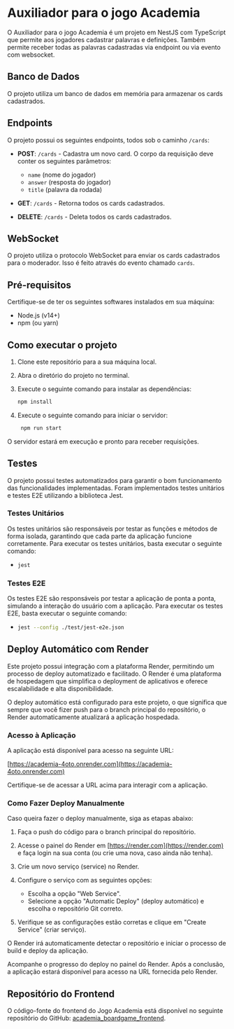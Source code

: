 # Auxiliador para o jogo Academia

O Auxiliador para o jogo Academia é um projeto em NestJS com TypeScript que permite aos jogadores cadastrar palavras e definições. Também permite receber todas as palavras cadastradas via endpoint ou via evento com websocket.
## Banco de Dados

O projeto utiliza um banco de dados em memória para armazenar os cards cadastrados.

## Endpoints

O projeto possui os seguintes endpoints, todos sob o caminho `/cards`:

- **POST**: `/cards` - Cadastra um novo card. O corpo da requisição deve conter os seguintes parâmetros:
    - `name` (nome do jogador)
    - `answer` (resposta do jogador)
    - `title` (palavra da rodada)

- **GET**: `/cards` - Retorna todos os cards cadastrados.

- **DELETE**: `/cards` - Deleta todos os cards cadastrados.

## WebSocket

O projeto utiliza o protocolo WebSocket para enviar os cards cadastrados para o moderador. Isso é feito através do evento chamado `cards`.

## Pré-requisitos

Certifique-se de ter os seguintes softwares instalados em sua máquina:

- Node.js (v14+)
- npm (ou yarn)

## Como executar o projeto

1. Clone este repositório para a sua máquina local.

2. Abra o diretório do projeto no terminal.

3. Execute o seguinte comando para instalar as dependências:

   ```bash
   npm install
   
4. Execute o seguinte comando para iniciar o servidor:

   ```bash
    npm run start

O servidor estará em execução e pronto para receber requisições.

## Testes

O projeto possui testes automatizados para garantir o bom funcionamento das funcionalidades implementadas. Foram implementados testes unitários e testes E2E utilizando a biblioteca Jest.

### Testes Unitários

Os testes unitários são responsáveis por testar as funções e métodos de forma isolada, garantindo que cada parte da aplicação funcione corretamente. Para executar os testes unitários, basta executar o seguinte comando:

-   ```bash
    jest
    
### Testes E2E

Os testes E2E são responsáveis por testar a aplicação de ponta a ponta, simulando a interação do usuário com a aplicação. Para executar os testes E2E, basta executar o seguinte comando:

-   ```bash
    jest --config ./test/jest-e2e.json

## Deploy Automático com Render

Este projeto possui integração com a plataforma Render, permitindo um processo de deploy automatizado e facilitado. O Render é uma plataforma de hospedagem que simplifica o deployment de aplicativos e oferece escalabilidade e alta disponibilidade.

O deploy automático está configurado para este projeto, o que significa que sempre que você fizer push para o branch principal do repositório, o Render automaticamente atualizará a aplicação hospedada.

### Acesso à Aplicação

A aplicação está disponível para acesso na seguinte URL:

[https://academia-4oto.onrender.com](https://academia-4oto.onrender.com)

Certifique-se de acessar a URL acima para interagir com a aplicação.

### Como Fazer Deploy Manualmente

Caso queira fazer o deploy manualmente, siga as etapas abaixo:

1. Faça o push do código para o branch principal do repositório.

2. Acesse o painel do Render em [https://render.com](https://render.com) e faça login na sua conta (ou crie uma nova, caso ainda não tenha).

3. Crie um novo serviço (service) no Render.

4. Configure o serviço com as seguintes opções:
    - Escolha a opção "Web Service".
    - Selecione a opção "Automatic Deploy" (deploy automático) e escolha o repositório Git correto.

5. Verifique se as configurações estão corretas e clique em "Create Service" (criar serviço).

O Render irá automaticamente detectar o repositório e iniciar o processo de build e deploy da aplicação.

Acompanhe o progresso do deploy no painel do Render. Após a conclusão, a aplicação estará disponível para acesso na URL fornecida pelo Render.


## Repositório do Frontend

O código-fonte do frontend do Jogo Academia está disponível no seguinte repositório do GitHub: [academia_boardgame_frontend](https://github.com/igorcruzf/academia_boardgame). 